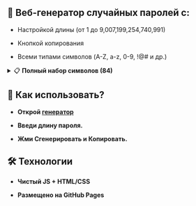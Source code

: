 ## 🔐 Веб-генератор случайных паролей с:

- Настройкой длины (от 1 до 9,007,199,254,740,991)

- Кнопкой копирования

- Всеми типами символов (A-Z, a-z, 0-9, !@# и др.)

<details>
<summary>📋 <strong>Полный набор символов (84)<strong></summary>
  
- ABCDEFGHIJKLMNOPQRSTUVWXYZ
  
- abcdefghijklmnopqrstuvwxyz

- 0123456789
  
- !@#$%^&*()_+~`|}{[]:;?><,./-=

</details>

## 🚀 Как использовать?

- Открой [генератор](https://driversline.github.io/password/html/)

- Введи длину пароля.

- Жми Сгенерировать и Копировать.

## 🛠️ Технологии

- Чистый JS + HTML/CSS

- Размещено на GitHub Pages
